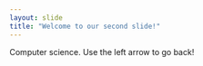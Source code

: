 ```yaml
---
layout: slide
title: "Welcome to our second slide!"
---
```

Computer science.
Use the left arrow to go back!
